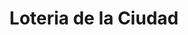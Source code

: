---
title: "Loteria de la Ciudad"
url: /ciudad-autonoma-de-buenos-aires/loteria-de-la-ciudad-juan-ramirez-de-velasco/
shop: lotería
---